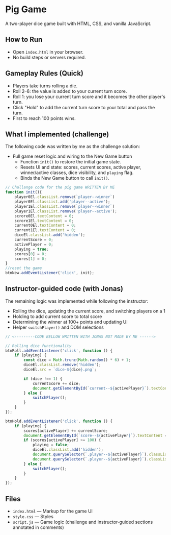 # Pig Game

A two-player dice game built with HTML, CSS, and vanilla JavaScript.

## How to Run

- Open `index.html` in your browser.
- No build steps or servers required.

## Gameplay Rules (Quick)

- Players take turns rolling a die.
- Roll 2–6: the value is added to your current turn score.
- Roll 1: you lose your current turn score and it becomes the other player's turn.
- Click "Hold" to add the current turn score to your total and pass the turn.
- First to reach 100 points wins.

## What I implemented (challenge)

The following code was written by me as the challenge solution:

- Full game reset logic and wiring to the New Game button
  - Function `init()` to restore the initial game state.
  - Resets UI and state: scores, current scores, active player, winner/active classes, dice visibility, and `playing` flag.
  - Binds the New Game button to call `init()`.

```js
// Challange code for the pig game WRITTEN BY ME
function init(){
    player0El.classList.remove(`player--winner`)
    player0El.classList.add('player--active');
    player1El.classList.remove(`player--winner`)
    player1El.classList.remove('player--active');
    scrore0El.textContent = 0;
    scrore1El.textContent = 0;
    current0El.textContent = 0;
    current1El.textContent = 0;
    diceEl.classList.add('hidden');
    currentScore = 0;
    activePlayer = 0;
    playing = true;
    scores[0] = 0;
    scores[1] = 0;
}
//reset the game 
btnNew.addEventListener('click', init);
```

## Instructor‑guided code (with Jonas)

The remaining logic was implemented while following the instructor:

- Rolling the dice, updating the current score, and switching players on a 1
- Holding to add current score to total score
- Determining the winner at 100+ points and updating UI
- Helper `switchPlayer()` and DOM selections

```js
// <---------CODE BELLOW WRITTEN WITH JONAS NOT MADE BY ME ------>

// Rolling dice functionality
btnRoll.addEventListener('click', function () {
    if (playing) {
        const dice = Math.trunc(Math.random() * 6) + 1;
        diceEl.classList.remove('hidden');
        diceEl.src = `dice-${dice}.png`;

        if (dice !== 1) {
            currentScore += dice;
            document.getElementById(`current--${activePlayer}`).textContent = currentScore;
        } else {
            switchPlayer();
        }
    }
});

btnHold.addEventListener('click', function () {
    if (playing) {
        scores[activePlayer] += currentScore;
        document.getElementById(`score--${activePlayer}`).textContent = scores[activePlayer];
        if (scores[activePlayer] >= 100) {
            playing = false;
            diceEl.classList.add('hidden');
            document.querySelector(`.player--${activePlayer}`).classList.add(`player--winner`);
            document.querySelector(`.player--${activePlayer}`).classList.remove(`player--active`);
        } else {
            switchPlayer();
        }
    }
});
```

## Files

- `index.html` — Markup for the game UI
- `style.css` — Styles
- `script.js` — Game logic (challenge and instructor‑guided sections annotated in comments)

